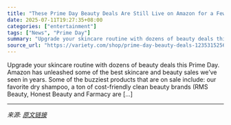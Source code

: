 ```yaml
---
title: "These Prime Day Beauty Deals Are Still Live on Amazon for a Few More Hours: Shop Olaplex, Kiehl’s, Goop and More"
date: 2025-07-11T19:27:35+08:00
categories: ["entertainment"]
tags: ["News", "Prime Day"]
summary: "Upgrade your skincare routine with dozens of beauty deals this Prime Day. Amazon has unleashed some of the best skincare and beauty sales we&#8217;ve seen in years. Some of the buzziest products that "
source_url: "https://variety.com/shop/prime-day-beauty-deals-1235315256/"
---
```


Upgrade your skincare routine with dozens of beauty deals this Prime Day. Amazon has unleashed some of the best skincare and beauty sales we&#8217;ve seen in years. Some of the buzziest products that are on sale include: our favorite dry shampoo, a ton of cost-friendly clean beauty brands (RMS Beauty, Honest Beauty and Farmacy are [&#8230;]

---

*来源: [原文链接](https://variety.com/shop/prime-day-beauty-deals-1235315256/)*

